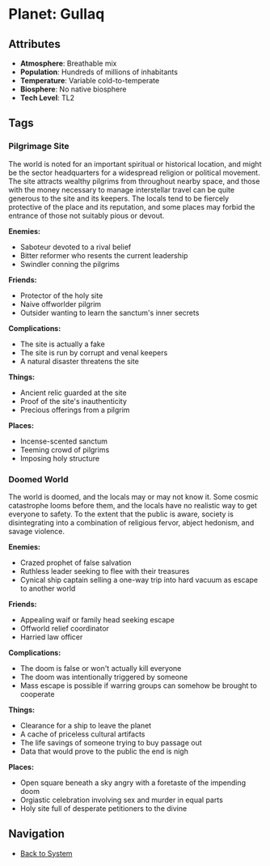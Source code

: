# Planet: Gullaq

## Attributes
- **Atmosphere**: Breathable mix
- **Population**: Hundreds of millions of inhabitants
- **Temperature**: Variable cold-to-temperate
- **Biosphere**: No native biosphere
- **Tech Level**: TL2

## Tags

### Pilgrimage Site

The world is noted for an important spiritual or historical location, and might be the sector headquarters for a widespread religion or political movement. The site attracts wealthy pilgrims from throughout nearby space, and those with the money necessary to manage interstellar travel can be quite generous to the site and its keepers. The locals tend to be fiercely protective of the place and its reputation, and some places may forbid the entrance of those not suitably pious or devout.

**Enemies:**
- Saboteur devoted to a rival belief
- Bitter reformer who resents the current leadership
- Swindler conning the pilgrims

**Friends:**
- Protector of the holy site
- Naive offworlder pilgrim
- Outsider wanting to learn the sanctum's inner secrets

**Complications:**
- The site is actually a fake
- The site is run by corrupt and venal keepers
- A natural disaster threatens the site

**Things:**
- Ancient relic guarded at the site
- Proof of the site's inauthenticity
- Precious offerings from a pilgrim

**Places:**
- Incense-scented sanctum
- Teeming crowd of pilgrims
- Imposing holy structure

### Doomed World

The world is doomed, and the locals may or may not know it. Some cosmic catastrophe looms before them, and the locals have no realistic way to get everyone to safety. To the extent that the public is aware, society is disintegrating into a combination of religious fervor, abject hedonism, and savage violence.

**Enemies:**
- Crazed prophet of false salvation
- Ruthless leader seeking to flee with their treasures
- Cynical ship captain selling a one-way trip into hard vacuum as escape to another world

**Friends:**
- Appealing waif or family head seeking escape
- Offworld relief coordinator
- Harried law officer

**Complications:**
- The doom is false or won't actually kill everyone
- The doom was intentionally triggered by someone
- Mass escape is possible if warring groups can somehow be brought to cooperate

**Things:**
- Clearance for a ship to leave the planet
- A cache of priceless cultural artifacts
- The life savings of someone trying to buy passage out
- Data that would prove to the public the end is nigh

**Places:**
- Open square beneath a sky angry with a foretaste of the impending doom
- Orgiastic celebration involving sex and murder in equal parts
- Holy site full of desperate petitioners to the divine

## Navigation
- [Back to System](../system.md)

